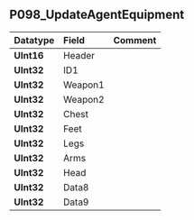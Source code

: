 ## P098\_UpdateAgentEquipment ##
| **Datatype** | **Field** | **Comment** |
|:-------------|:----------|:------------|
| **UInt16** | Header |  |
| **UInt32** | ID1 |  |
| **UInt32** | Weapon1 |  |
| **UInt32** | Weapon2 |  |
| **UInt32** | Chest |  |
| **UInt32** | Feet |  |
| **UInt32** | Legs |  |
| **UInt32** | Arms |  |
| **UInt32** | Head |  |
| **UInt32** | Data8 |  |
| **UInt32** | Data9 |  |
